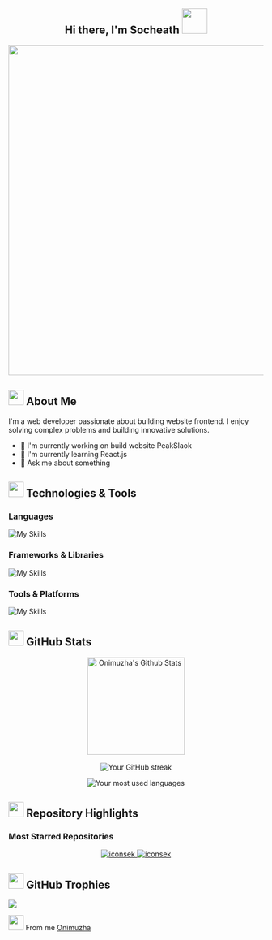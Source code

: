 <h2 align="center">
  Hi there, I'm Socheath
  <img src="https://i.pinimg.com/originals/e2/e1/bd/e2e1bd2e5c02d4d598a1abcf978789bd.gif" width="50"/>
</h3> 
<p align="center">
  <img width="650px" src="https://readme-typing-svg.herokuapp.com?font=Goodly&color=58a6ff&size=22&center=true&lines=Hi,+there;Welcome+to+my+GitHub+profile;Happy+to+see+you+here;Feel+free+to+look+around;Reach+me+out+if+you+need+me;Have+a+great+day">
</p>

## <img src="https://media.tenor.com/GAWSz4Svv5MAAAAj/peach-and-goma-peach-goma.gif" width="30"/> About Me
I'm a web developer passionate about building website frontend. I enjoy solving complex problems and building innovative solutions.

- 🔭 I'm currently working on build website PeakSlaok
- 🌱 I'm currently learning React.js
- 💬 Ask me about something

## <img src="https://media.tenor.com/hgjdh1M4_G8AAAAj/peach-goma.gif" width="30"/> Technologies & Tools

### Languages
![My Skills](https://skillicons.dev/icons?i=html,css,js,php,ts,py)

### Frameworks & Libraries
![My Skills](https://skillicons.dev/icons?i=react,vue,bootstrap,tailwind,wordpress,laravel)

### Tools & Platforms
![My Skills](https://skillicons.dev/icons?i=github,figma,vscode,photoshop)

## <img src="https://www.carriercompliancedep.com/?_=%2F5fRy7PGcQz0AAAAj%2Fpeach-cat-goma.gif%2302abbcA1Wouuhy6iTSFio5iOmqB56%2BY%3D" width="30"> GitHub Stats

<p align="center" style="display: flex; flex-direction: column; align-items: center; gap: 1rem;">
<img alt="Onimuzha's Github Stats" src="https://denvercoder1-github-readme-stats.vercel.app/api/?username=onimuxha&show_icons=true&count_private=true&theme=dark&hide_border=true&bg_color=151515&title_color=f2f2f2&icon_color=79fe96" style="height: 192px;">
  <img src="https://github-readme-streak-stats.herokuapp.com/?user=onimuxha&theme=dark&hide_border=true&bg_color=151515&title_color=f2f2f2&icon_color=79fe96theme=dark&hide_border=true&bg_color=151515&title_color=f2f2f2&icon_color=79fe96" alt="Your GitHub streak" />
</p>
<p align="center">
  <img src="https://github-readme-stats.vercel.app/api/top-langs/?username=onimuxha&layout=compact&theme=radical" alt="Your most used languages" />
</p>

## <img src="https://media.tenor.com/5tYXnZk7vSsAAAAj/peach-goma.gif" width="30"> Repository Highlights

### Most Starred Repositories

<p align="center">
  <a href="https://github.com/Onimuxha/iconsek">
    <img src="https://github-readme-stats.vercel.app/api/pin/?username=onimuxha&repo=iconsek&theme=radical&show_owner=true" alt="iconsek" />
  </a>
  <a href="https://github.com/Onimuxha/jupiter-iconz">
    <img src="https://github-readme-stats.vercel.app/api/pin/?username=onimuxha&repo=jupiter-iconz&theme=radical&show_owner=true" alt="iconsek" />
  </a>
</p>

## <img src ="https://kawaiihoshi.com/wp-content/uploads/2023/07/1-peach-goma-animations.gif" width="30"> GitHub Trophies
![](https://github-trophies.vercel.app/?username=onimuxha)

<img src ="https://kawaiihoshi.com/wp-content/uploads/2023/07/24-peach-goma-animations.gif " width="30"> From me [Onimuzha](https://github.com/onimuxha)
